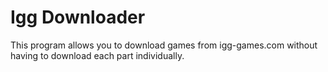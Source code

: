 # Igg Downloader
This program allows you to download games from igg-games.com without having
to download each part individually.
